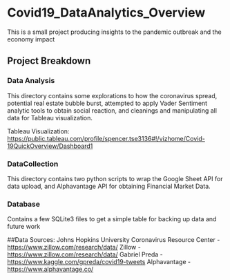 # Covid19_DataAnalytics_Overview
This is a small project producing insights to the pandemic outbreak and the economy impact

## Project Breakdown

### Data Analysis
This directory contains some explorations to how the coronavirus spread, potential real estate bubble burst, attempted to apply Vader Sentiment analytic tools to obtain social reaction, and cleanings and manipulating all data for Tableau visualization.

Tableau Visualization:
https://public.tableau.com/profile/spencer.tse3136#!/vizhome/Covid-19QuickOverview/Dashboard1

### DataCollection
This directory contains two python scripts to wrap the Google Sheet API for data upload, and Alphavantage API for obtaining Financial Market Data. 

### Database
Contains a few SQLite3 files to get a simple table for backing up data and future work


##Data Sources:
Johns Hopkins University Coronavirus Resource Center - https://www.zillow.com/research/data/
Zillow - https://www.zillow.com/research/data/
Gabriel Preda - https://www.kaggle.com/gpreda/covid19-tweets
Alphavantage - https://www.alphavantage.co/
